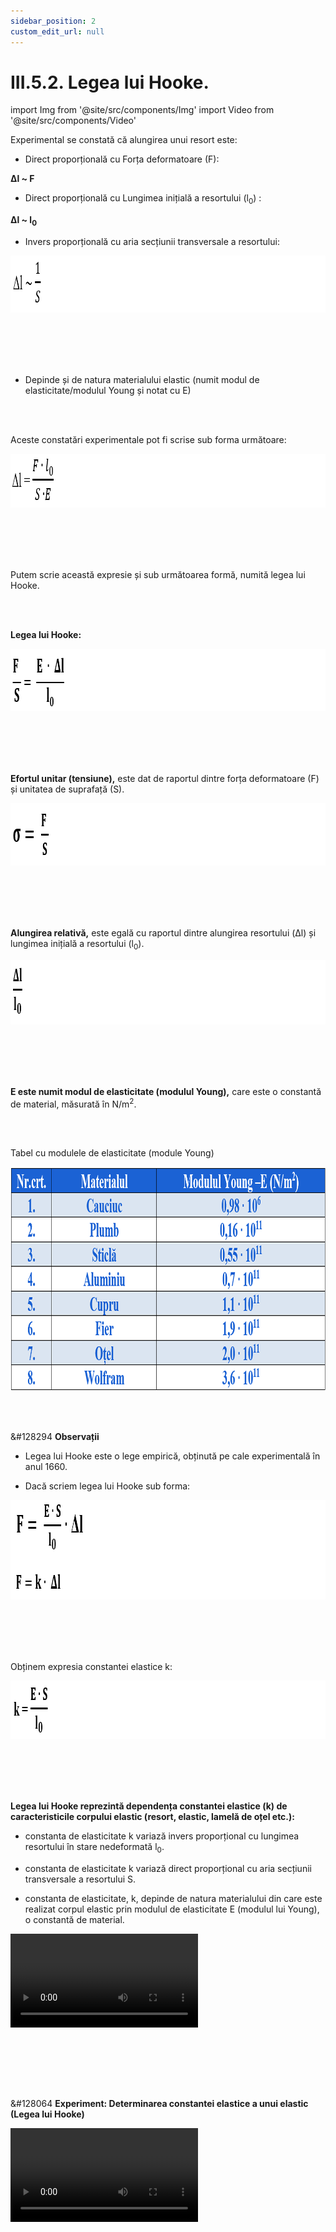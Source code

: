 ```yaml
---
sidebar_position: 2
custom_edit_url: null
---
```


# III.5.2. Legea lui Hooke.




import Img from '@site/src/components/Img'
import Video from '@site/src/components/Video'






<div class="alert alert--primary" role="alert">

Experimental se constată că alungirea unui resort este:

- Direct proporțională cu Forța deformatoare (F):

**Δl ~ F**


- Direct proporțională cu Lungimea inițială a resortului (l<sub>0</sub>) :

**Δl ~ l<sub>0</sub>**


- Invers proporțională cu aria secțiunii transversale a resortului:

<Img className="img-responsive4" src="fizica/clasa9/capitolul3/III-5-2-legea-lui-hooke-poza1-alungirea-unui-resort-este-invers-proportionala-cu-aria-sectiunii-transversale.png" width="1000" height="91" lazy={false} />

<br></br>
<br></br>

- Depinde și de natura materialului elastic (numit modul de elasticitate/modulul Young și notat cu E)

<br></br>

Aceste constatări experimentale pot fi scrise sub forma următoare:


<Img className="img-responsive4" src="fizica/clasa9/capitolul3/III-5-2-legea-lui-hooke-poza2-formula-de-calcul-a-alungirii-unui-resort.png" width="1000" height="86" lazy={false} />

<br></br>
<br></br>

Putem scrie această expresie și sub următoarea formă, numită legea lui Hooke.


</div>


<br></br>



<div class="alert alert--primary" role="alert">

**Legea lui Hooke:**


<Img className="img-responsive4" src="fizica/clasa9/capitolul3/III-5-2-legea-lui-hooke-poza3-legea-lui-hooke.png" width="1000" height="100" lazy={false} />

<br></br>
<br></br>

**Efortul unitar (tensiune),** este dat de raportul dintre forța deformatoare  (F) și unitatea de suprafață (S).


<Img className="img-responsive4" src="fizica/clasa9/capitolul3/III-5-2-legea-lui-hooke-poza4-formula-de-calcul-a-efortului-unitar.png" width="1000" height="100" lazy={false} />

<br></br>
<br></br>

**Alungirea relativă,** este egală cu raportul dintre alungirea resortului (Δl) și lungimea inițială a resortului (l<sub>0</sub>).


<Img className="img-responsive4" src="fizica/clasa9/capitolul3/III-5-2-legea-lui-hooke-poza5-formula-de-calcul-a-alungirii-relative.png" width="1000" height="103" lazy={false} />

<br></br>
<br></br>

**E este numit modul de elasticitate (modulul Young),** care este o constantă de material, măsurată în N/m<sup>2</sup>.



</div>



<br></br>



<div class="alert alert--primary" role="alert">

Tabel cu modulele de elasticitate (module Young)



<Img className="img-responsive4" src="fizica/clasa9/capitolul3/III-5-2-legea-lui-hooke-poza6-tabel-cu-modulele-de-elasticitate-ale-diferitelor-materiale.png" width="1000" height="358" />



</div>


<br></br>


<div class="alert alert--secondary" role="alert">

&#128294 **Observații**

- Legea lui Hooke este o lege empirică, obținută pe cale experimentală în anul 1660.

- Dacă scriem legea lui Hooke sub forma:



<Img className="img-responsive4" src="fizica/clasa9/capitolul3/III-5-2-legea-lui-hooke-poza7-legea-lui-hooke-formule-echivalente.png" width="1000" height="159" />

<br></br>
<br></br>

Obținem expresia constantei elastice k:



<Img className="img-responsive4" src="fizica/clasa9/capitolul3/III-5-2-legea-lui-hooke-poza8-formula-constantei-elastice-k.png" width="1000" height="93" />

<br></br>
<br></br>


**Legea lui Hooke reprezintă dependența constantei elastice (k) de caracteristicile corpului elastic (resort, elastic, lamelă de oțel etc.):**


- constanta de elasticitate k variază invers proporțional cu lungimea resortului în stare nedeformată l<sub>0</sub>.

- constanta de elasticitate k variază direct proporțional cu aria secțiunii transversale a resortului S.

- constanta de elasticitate, k, depinde de natura materialului din care este realizat corpul elastic prin modulul de elasticitate E (modulul lui Young), o constantă de material.



<Video src="https://www.youtube.com/embed/OKs1QRwtBpg" />


</div>


<br></br>


<br></br>


<div class="alert alert--success" role="alert">

&#128064 **Experiment: Determinarea constantei elastice a unui elastic (Legea lui Hooke)**



<Video src="https://www.youtube.com/embed/EH8OjW1hWFA" />


<br></br>

**Materiale necesare:**   
Elastice de diferite lungimi și secțiuni, fir, pahar de plastic, monede.




**Descrierea experimentului:**
- Prinde de un elastic mai îngust cu o anumită lungime (l<sub>01</sub> = 30 cm) și secțiune transversală (S<sub>1</sub>), un fir cu un pahar de plastic.
- Pune monede în pahar până alungești elasticul cu 0,5 cm. Calculează masa monedelor și greutatea lor.
- Repetă experimentul cu un alt elastic de aceeași secțiune transversală (S<sub>1</sub>), dar cu lungimea mai mare (l<sub>02</sub> = 70 cm).
- Repetă experimentul cu un alt elastic mai lat (S<sub>2</sub> = secțiune transversală mai mare), dar cu aceeași lungime (l<sub>03</sub> = 70 cm).
- Calculează pentru fiecare elastic constanta sa de elasticitate, împărțind greutatea monedelor la alungirea produsă de aceasta. Compară cele trei rezultate și trage concluziile.


**Pentru Elasticul nr. 1:**

<Img className="img-responsive4" src="fizica/clasa9/capitolul3/III-5-2-legea-lui-hooke-poza9-experiment-legea-lui-hooke-elasticul1.png" width="1000" height="446" />

<br></br>
<br></br>



**Pentru Elasticul nr. 2:**


<Img className="img-responsive4" src="fizica/clasa9/capitolul3/III-5-2-legea-lui-hooke-poza10-experiment-legea-lui-hooke-elasticul2.png" width="1000" height="474" />

<br></br>
<br></br>


**Observaţie**
> Elasticul cu o lungime mai mare (Elasticul nr.2) are o constantă elastică mai mică decât elasticul cu lungimea mai mică.

<br></br>

**Concluzia experimentului:**   
Constanta elastică este invers proporțională cu lungimea inițială a corpului elastic.


<br></br>

**Pentru Elasticul nr. 3:**


<Img className="img-responsive4" src="fizica/clasa9/capitolul3/III-5-2-legea-lui-hooke-poza11-experiment-legea-lui-hooke-elasticul3.png" width="1000" height="445" />


<br></br>
<br></br>


**Observaţie**
> Elasticul cu o secțiune transversală mai mare (Elasticul nr.3) are o constantă elastică mai mare decât elasticul cu secțiunea mai mică.


<br></br>

**Concluzia experimentului:**   
Constanta elastică este direct proporțională cu secțiunea transversală a corpului elastic.


</div>


